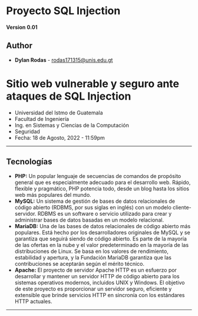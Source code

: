 # Proyecto SQL Injection #  
**Version 0.01**

## Author
* **Dylan Rodas** - rodas171315@unis.edu.gt

# Sitio web vulnerable y seguro ante ataques de SQL Injection #
- Universidad del Istmo de Guatemala
- Facultad de Ingeniería
- Ing. en Sistemas y Ciencias de la Computación
- Seguridad
- Fecha: 18 de Agosto, 2022 - 11:59pm

---
## Tecnologías
* **PHP:** Un popular lenguaje de secuencias de comandos de propósito general que es especialmente adecuado para el desarrollo web. Rápido, flexible y pragmático, PHP potencia todo, desde un blog hasta los sitios web más populares del mundo.
* **MySQL:** Un sistema de gestión de bases de datos relacionales de código abierto (RDBMS, por sus siglas en inglés) con un modelo cliente-servidor. RDBMS es un software o servicio utilizado para crear y administrar bases de datos basadas en un modelo relacional.
* **MariaDB:** Una de las bases de datos relacionales de código abierto más populares. Está hecho por los desarrolladores originales de MySQL y se garantiza que seguirá siendo de código abierto. Es parte de la mayoría de las ofertas en la nube y el valor predeterminado en la mayoría de las distribuciones de Linux. Se basa en los valores de rendimiento, estabilidad y apertura, y la Fundación MariaDB garantiza que las contribuciones se aceptarán según el mérito técnico.
* **Apache:** El proyecto de servidor Apache HTTP es un esfuerzo por desarrollar y mantener un servidor HTTP de código abierto para los sistemas operativos modernos, incluidos UNIX y Windows. El objetivo de este proyecto es proporcionar un servidor seguro, eficiente y extensible que brinde servicios HTTP en sincronía con los estándares HTTP actuales.
---